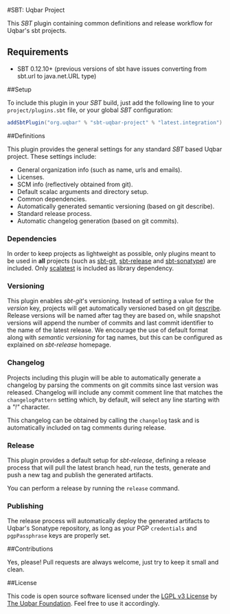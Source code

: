 #﻿SBT: Uqbar Project

This *SBT* plugin containing common definitions and release workflow for Uqbar's sbt projects.

## Requirements

- SBT 0.12.10+ (previous versions of sbt have issues converting from sbt.url to java.net.URL type)

##Setup

To include this plugin in your *SBT* build, just add the following line to your `project/plugins.sbt` file, or your
global *SBT* configuration:

```scala
addSbtPlugin("org.uqbar" % "sbt-uqbar-project" % "latest.integration")
```


##Definitions

This plugin provides the general settings for any standard *SBT* based Uqbar project. These settings include:

- General organization info (such as name, urls and emails).
- Licenses.
- SCM info (reflectively obtained from git).
- Default scalac arguments and directory setup.
- Common dependencies.
- Automatically generated semantic versioning (based on git describe).
- Standard release process.
- Automatic changelog generation (based on git commits).

### Dependencies

In order to keep projects as lightweight as possible, only plugins meant to be used in **all** projects (such as 
[sbt-git](https://github.com/sbt/sbt-git), [sbt-release](https://github.com/sbt/sbt-release) and 
[sbt-sonatype](https://github.com/xerial/sbt-sonatype)) are included. Only [scalatest](http://www.scalatest.org/) is
included as library dependency.

### Versioning

This plugin enables *sbt-git*'s versioning. Instead of setting a value for the *version* key, projects will get
automatically versioned based on git [describe](https://git-scm.com/docs/git-describe). Release versions will be named
after tag they are based on, while snapshot versions will append the number of commits and last commit identifier to the
name of the latest release. We encourage the use of default format along with *semantic versioning* for tag names, but
this can be configured as explained on *sbt-release* homepage.

### Changelog

Projects including this plugin will be able to automatically generate a changelog by parsing the comments on git commits
since last version was released. Changelog will include any commit comment line that matches the `changelogPattern`
setting which, by default, will select any line starting with a *"!"* character. 

This changelog can be obtained by calling the `changelog` task and is automatically included on tag comments during 
release.

### Release

This plugin provides a default setup for *sbt-release*, defining a release process that will pull the latest branch head,
run the tests, generate and push a new tag and publish the generated artifacts.

You can perform a release by running the `release` command.


### Publishing

The release process will automatically deploy the generated artifacts to Uqbar's Sonatype repository, as long as your PGP 
`credentials` and `pgpPassphrase` keys are properly set.


##Contributions

Yes, please! Pull requests are always welcome, just try to keep it small and clean.


##License

This code is open source software licensed under the [LGPL v3 License](https://www.gnu.org/licenses/lgpl.html) by [The Uqbar Foundation](http://www.uqbar-project.org/). Feel free to use it accordingly.
